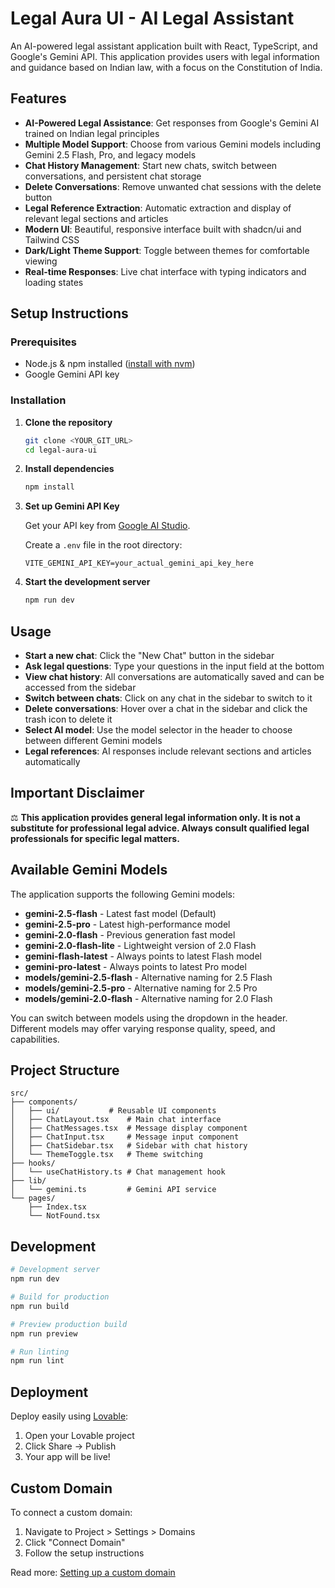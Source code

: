 # Legal Aura UI - AI Legal Assistant

An AI-powered legal assistant application built with React, TypeScript, and Google's Gemini API. This application provides users with legal information and guidance based on Indian law, with a focus on the Constitution of India.

## Features

- **AI-Powered Legal Assistance**: Get responses from Google's Gemini AI trained on Indian legal principles
- **Multiple Model Support**: Choose from various Gemini models including Gemini 2.5 Flash, Pro, and legacy models
- **Chat History Management**: Start new chats, switch between conversations, and persistent chat storage
- **Delete Conversations**: Remove unwanted chat sessions with the delete button
- **Legal Reference Extraction**: Automatic extraction and display of relevant legal sections and articles
- **Modern UI**: Beautiful, responsive interface built with shadcn/ui and Tailwind CSS
- **Dark/Light Theme Support**: Toggle between themes for comfortable viewing
- **Real-time Responses**: Live chat interface with typing indicators and loading states

## Setup Instructions

### Prerequisites

- Node.js & npm installed ([install with nvm](https://github.com/nvm-sh/nvm#installing-and-updating))
- Google Gemini API key

### Installation

1. **Clone the repository**
   ```sh
   git clone <YOUR_GIT_URL>
   cd legal-aura-ui
   ```

2. **Install dependencies**
   ```sh
   npm install
   ```

3. **Set up Gemini API Key**

   Get your API key from [Google AI Studio](https://makersuite.google.com/app/apikey).

   Create a `.env` file in the root directory:
   ```env
   VITE_GEMINI_API_KEY=your_actual_gemini_api_key_here
   ```

4. **Start the development server**
   ```sh
   npm run dev
   ```

## Usage

- **Start a new chat**: Click the "New Chat" button in the sidebar
- **Ask legal questions**: Type your questions in the input field at the bottom
- **View chat history**: All conversations are automatically saved and can be accessed from the sidebar
- **Switch between chats**: Click on any chat in the sidebar to switch to it
- **Delete conversations**: Hover over a chat in the sidebar and click the trash icon to delete it
- **Select AI model**: Use the model selector in the header to choose between different Gemini models
- **Legal references**: AI responses include relevant sections and articles automatically

## Important Disclaimer

⚖️ **This application provides general legal information only. It is not a substitute for professional legal advice. Always consult qualified legal professionals for specific legal matters.**

## Available Gemini Models

The application supports the following Gemini models:

- **gemini-2.5-flash** - Latest fast model (Default)
- **gemini-2.5-pro** - Latest high-performance model
- **gemini-2.0-flash** - Previous generation fast model
- **gemini-2.0-flash-lite** - Lightweight version of 2.0 Flash
- **gemini-flash-latest** - Always points to latest Flash model
- **gemini-pro-latest** - Always points to latest Pro model
- **models/gemini-2.5-flash** - Alternative naming for 2.5 Flash
- **models/gemini-2.5-pro** - Alternative naming for 2.5 Pro
- **models/gemini-2.0-flash** - Alternative naming for 2.0 Flash

You can switch between models using the dropdown in the header. Different models may offer varying response quality, speed, and capabilities.

## Project Structure

```
src/
├── components/
│   ├── ui/           # Reusable UI components
│   ├── ChatLayout.tsx    # Main chat interface
│   ├── ChatMessages.tsx  # Message display component
│   ├── ChatInput.tsx     # Message input component
│   ├── ChatSidebar.tsx   # Sidebar with chat history
│   └── ThemeToggle.tsx   # Theme switching
├── hooks/
│   └── useChatHistory.ts # Chat management hook
├── lib/
│   └── gemini.ts         # Gemini API service
└── pages/
    ├── Index.tsx
    └── NotFound.tsx
```

## Development

```sh
# Development server
npm run dev

# Build for production
npm run build

# Preview production build
npm run preview

# Run linting
npm run lint
```

## Deployment

Deploy easily using [Lovable](https://lovable.dev/projects/8fa0072f-01a9-4cbd-911f-c3bbe4a744b0):

1. Open your Lovable project
2. Click Share → Publish
3. Your app will be live!

## Custom Domain

To connect a custom domain:
1. Navigate to Project > Settings > Domains
2. Click "Connect Domain"
3. Follow the setup instructions

Read more: [Setting up a custom domain](https://docs.lovable.dev/features/custom-domain#custom-domain)
